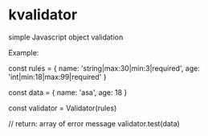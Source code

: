 # kvalidator
simple Javascript object validation


Example:

  const rules = {
    name: 'string|max:30|min:3|required',
    age: 'int|min:18|max:99|required'
  }

  const data = {
    name: 'asa',
    age: 18
  }

  const validator = Validator(rules)

  // return: array of error message
  validator.test(data)
